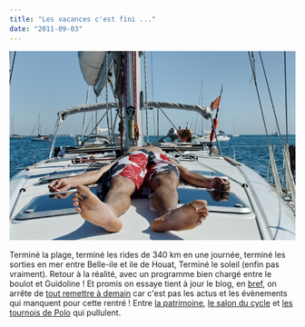 ```yaml
---
title: "Les vacances c'est fini ..."
date: "2011-09-03"
---
```


![](images/vacances.jpg "Terminé les vacances")

Terminé la plage, terminé les rides de 340 km en une journée, terminé les sorties en mer entre Belle-ile et ile de Houat, Terminé le soleil (enfin pas vraiment). Retour à la réalité, avec un programme bien chargé entre le boulot et Guidoline ! Et promis on essaye tient à jour le blog, en [bref](http://www.canalplus.fr/c-divertissement/pid3848-c-bref.html?vid=507288&sc_cmpid=FBSharePlayerEmbed), on arrête de [tout remettre à demain](http://www.canalplus.fr/c-divertissement/pid3848-c-bref.html?vid=507288&sc_cmpid=FBSharePlayerEmbed) car c'est pas les actus et les évènements qui manquent pour cette rentré ! Entre [la patrimoine](http://www.lapatrimoine.fr/), [le salon du cycle](http://www.lesalonducycle.com/) et [les tournois de Polo](http://www.pignonfixe.com/forumdisplay.php?fid=13) qui pullulent.
